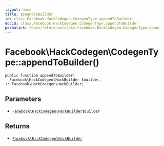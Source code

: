 ```yaml
---
layout: docs
title: appendToBuilder
id: class.Facebook.HackCodegen.CodegenType.appendToBuilder
docid: class.Facebook.HackCodegen.CodegenType.appendToBuilder
permalink: /docs/reference/class.Facebook.HackCodegen.CodegenType.appendToBuilder/
---
```

# Facebook\\HackCodegen\\CodegenType::appendToBuilder()




``` Hack
public function appendToBuilder(
  Facebook\HackCodegen\HackBuilder $builder,
): Facebook\HackCodegen\HackBuilder;
```




## Parameters




* [` Facebook\HackCodegen\HackBuilder `](<class.Facebook.HackCodegen.HackBuilder.md>)`` $builder ``




## Returns




- [` Facebook\HackCodegen\HackBuilder `](<class.Facebook.HackCodegen.HackBuilder.md>)